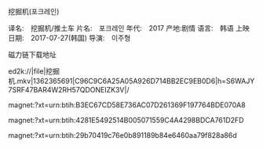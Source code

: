 
挖掘机(포크레인)

译名:　挖掘机/推土车
片名:　포크레인
年代:　2017
产地:剧情
语言:　韩语
上映日期:　2017-07-27(韩国)
导演:　이주형


磁力链下载地址

ed2k://|file|挖掘机.mkv|1362365691|C96C9C6A25A05A926D714BB2EC9EB0D6|h=S6WAJY7SRF47BAR4W2RH57QDONEIZK3V|/

magnet:?xt=urn:btih:B3EC67CD58E736AC07D261369F197764BDE070A8

magnet:?xt=urn:btih:4281E5492514B005071559C4A4298BDCA761D2FD

magnet:?xt=urn:btih:29b70419c76e0b891189b84e6460aa79f828a86d
